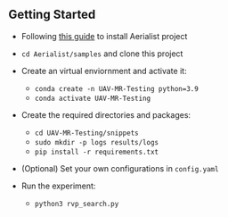 ## Getting Started

* Following [this guide](https://github.com/skhatiri/Aerialist#using-hosts-cli) to install Aerialist project
       
* `cd Aerialist/samples` and clone this project

* Create an virtual enviornment and activate it:
     * `conda create -n UAV-MR-Testing python=3.9`
     * `conda activate UAV-MR-Testing`

* Create the required directories and packages:
     * `cd UAV-MR-Testing/snippets`
     * `sudo mkdir -p logs results/logs`
     * `pip install -r requirements.txt`
 
 * (Optional) Set your own configurations in `config.yaml`
 
* Run the experiment:
     * `python3 rvp_search.py`
